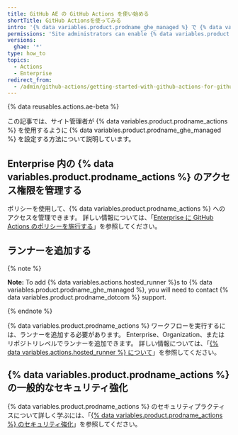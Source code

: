 ```yaml
---
title: GitHub AE の GitHub Actions を使い始める
shortTitle: GitHub Actionsを使ってみる
intro: '{% data variables.product.prodname_ghe_managed %} で {% data variables.product.prodname_actions %} を設定する方法を学びます。'
permissions: 'Site administrators can enable {% data variables.product.prodname_actions %} and configure enterprise settings.'
versions:
  ghae: '*'
type: how_to
topics:
  - Actions
  - Enterprise
redirect_from:
  - /admin/github-actions/getting-started-with-github-actions-for-github-ae
---
```


{% data reusables.actions.ae-beta %}

この記事では、サイト管理者が {% data variables.product.prodname_actions %} を使用するように {% data variables.product.prodname_ghe_managed %} を設定する方法について説明しています。

## Enterprise 内の {% data variables.product.prodname_actions %} のアクセス権限を管理する

ポリシーを使用して、{% data variables.product.prodname_actions %} へのアクセスを管理できます。 詳しい情報については、「[Enterprise に GitHub Actions のポリシーを施行する](/admin/github-actions/enforcing-github-actions-policies-for-your-enterprise)」を参照してください。

## ランナーを追加する

{% note %}

**Note:** To add {% data variables.actions.hosted_runner %}s to {% data variables.product.prodname_ghe_managed %}, you will need to contact {% data variables.product.prodname_dotcom %} support.

{% endnote %}

{% data variables.product.prodname_actions %} ワークフローを実行するには、ランナーを追加する必要があります。 Enterprise、Organization、またはリポジトリレベルでランナーを追加できます。 詳しい情報については、「[{% data variables.actions.hosted_runner %} について](/actions/using-github-hosted-runners/about-ae-hosted-runners)」を参照してください。


## {% data variables.product.prodname_actions %} の一般的なセキュリティ強化

{% data variables.product.prodname_actions %} のセキュリティプラクティスについて詳しく学ぶには、「[{% data variables.product.prodname_actions %} のセキュリティ強化](/actions/learn-github-actions/security-hardening-for-github-actions)」を参照してください。
